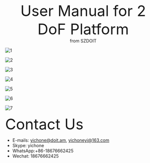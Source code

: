 <center> <font size=10> User Manual for 2 DoF Platform </font></center>

<center> from SZDOIT </center>

![1](https://github.com/SmartArduino/document/raw/master/docs/Robot/FrameChassis/2dofplatform/1.jpg)

![2](https://github.com/SmartArduino/document/raw/master/docs/Robot/FrameChassis/2dofplatform/2.jpg)

![3](https://github.com/SmartArduino/document/raw/master/docs/Robot/FrameChassis/2dofplatform/3.jpg)

![4](https://github.com/SmartArduino/document/raw/master/docs/Robot/FrameChassis/2dofplatform/4.jpg)

![5](https://github.com/SmartArduino/document/raw/master/docs/Robot/FrameChassis/2dofplatform/5.jpg)

![6](https://github.com/SmartArduino/document/raw/master/docs/Robot/FrameChassis/2dofplatform/6.jpg)

![7](https://github.com/SmartArduino/document/raw/master/docs/Robot/FrameChassis/2dofplatform/7.jpg)





<font size=10>Contact Us</font>

- E-mails: [yichone@doit.am](mailto:yichone@doit.am), [yichoneyi@163.com](mailto:yichoneyi@163.com)
- Skype: yichone
- WhatsApp:+86-18676662425
- Wechat: 18676662425